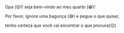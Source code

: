 Opa (😲)! seja bem-vindo ao meu quarto (😁)!

Por favor, ignore uma bagunça (😅) e pegue o que quiser,

tenho certeza que você vai encontrar o que procura(😉)
